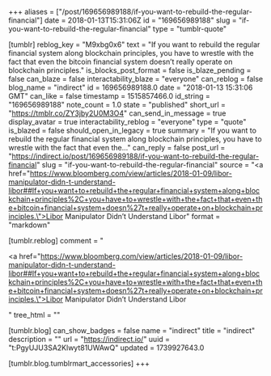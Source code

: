 +++
aliases = ["/post/169656989188/if-you-want-to-rebuild-the-regular-financial"]
date = 2018-01-13T15:31:06Z
id = "169656989188"
slug = "if-you-want-to-rebuild-the-regular-financial"
type = "tumblr-quote"

[tumblr]
reblog_key = "M9xbg0x6"
text = "If you want to rebuild the regular financial system along blockchain principles, you have to wrestle with the fact that even the bitcoin financial system doesn&rsquo;t really operate on blockchain principles."
is_blocks_post_format = false
is_blaze_pending = false
can_blaze = false
interactability_blaze = "everyone"
can_reblog = false
blog_name = "indirect"
id = 169656989188.0
date = "2018-01-13 15:31:06 GMT"
can_like = false
timestamp = 1515857466.0
id_string = "169656989188"
note_count = 1.0
state = "published"
short_url = "https://tmblr.co/ZY3jby2U0M3O4"
can_send_in_message = true
display_avatar = true
interactability_reblog = "everyone"
type = "quote"
is_blazed = false
should_open_in_legacy = true
summary = "If you want to rebuild the regular financial system along blockchain principles, you have to wrestle with the fact that even the..."
can_reply = false
post_url = "https://indirect.io/post/169656989188/if-you-want-to-rebuild-the-regular-financial"
slug = "if-you-want-to-rebuild-the-regular-financial"
source = "<a href=\"https://www.bloomberg.com/view/articles/2018-01-09/libor-manipulator-didn-t-understand-libor##If+you+want+to+rebuild+the+regular+financial+system+along+blockchain+principles%2C+you+have+to+wrestle+with+the+fact+that+even+the+bitcoin+financial+system+doesn%27t+really+operate+on+blockchain+principles.\">Libor Manipulator Didn&rsquo;t Understand Libor</a>"
format = "markdown"

[tumblr.reblog]
comment = "<p><a href=\"https://www.bloomberg.com/view/articles/2018-01-09/libor-manipulator-didn-t-understand-libor##If+you+want+to+rebuild+the+regular+financial+system+along+blockchain+principles%2C+you+have+to+wrestle+with+the+fact+that+even+the+bitcoin+financial+system+doesn%27t+really+operate+on+blockchain+principles.\">Libor Manipulator Didn’t Understand Libor</a></p>"
tree_html = ""

[tumblr.blog]
can_show_badges = false
name = "indirect"
title = "indirect"
description = ""
url = "https://indirect.io/"
uuid = "t:PgyUJU3SA2Klwyt81UWAwQ"
updated = 1739927643.0

[tumblr.blog.tumblrmart_accessories]
+++
